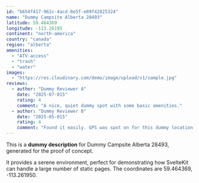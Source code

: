 ```yaml
---
id: "b654f417-962c-4acd-8e5f-e89f42825324"
name: "Dummy Campsite Alberta 28493"
latitude: 59.464369
longitude: -113.26195
continent: "north-america"
country: "canada"
region: "alberta"
amenities:
  - "ATV-access"
  - "trash"
  - "water"
images:
  - "https://res.cloudinary.com/demo/image/upload/v1/sample.jpg"
reviews:
  - author: "Dummy Reviewer A"
    date: "2025-07-015"
    rating: 4
    comment: "A nice, quiet dummy spot with some basic amenities."
  - author: "Dummy Reviewer B"
    date: "2025-05-015"
    rating: 4
    comment: "Found it easily. GPS was spot on for this dummy location."
---
```


This is a **dummy description** for Dummy Campsite Alberta 28493, generated for the proof of concept.

It provides a serene environment, perfect for demonstrating how SvelteKit can handle a large number of static pages. The coordinates are 59.464369, -113.261950.
